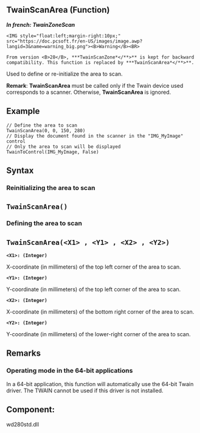 


## TwainScanArea (Function)

***In french: TwainZoneScan***

<DIV class="specObsolete">
	<IMG style="float:left;margin-right:10px;" src="https://doc.pcsoft.fr/en-US/images/image.awp?langid=3&name=warning_big.png"><B>Warning</B><BR>
	From version <B>28</B>, ***TwainScanZone*</**>** is kept for backward compatibility. This function is replaced by ***TwainScanArea*</**>**.
</DIV><a name="XUse"></a>
<a name="Use"></a>
<a name="description"></a>
Used to define or re-initialize the area to scan.

**Remark**: **TwainScanArea** must be called only if the Twain device used corresponds to a scanner. Otherwise, **TwainScanArea** is ignored.
<a name="Example1"></a>
<a name="sample_code"></a>

## Example


```wl
// Define the area to scan
TwainScanArea(0, 0, 150, 280)
// Display the document found in the scanner in the "IMG_MyImage" control
// Only the area to scan will be displayed
TwainToControl(IMG_MyImage, False)
```

<a name="XSYNTAX"></a>
<a name="SYNTAX1"></a>

## Syntax

### Reinitializing the area to scan

`TwainScanArea()`
---


<a name="SYNTAX2"></a>

### Defining the area to scan

`TwainScanArea(<X1> , <Y1> , <X2> , <Y2>)`
---

**`<X1>: (Integer)`**

X-coordinate (in millimeters) of the top left corner of the area to scan.

**`<Y1>: (Integer)`**

Y-coordinate (in millimeters) of the top left corner of the area to scan.

**`<X2>: (Integer)`**

X-coordinate (in millimeters) of the bottom right corner of the area to scan.

**`<Y2>: (Integer)`**

Y-coordinate (in millimeters) of the lower-right corner of the area to scan.  



<a name="NOTE0"></a>
<a name="NOTE0_1"></a>

## Remarks


### Operating mode in the 64-bit applications
<a name="operating_mode_the_64bit_applications_ELTPARAGRAPHE000170"></a>

In a 64-bit application, this function will automatically use the 64-bit Twain driver. The TWAIN cannot be used if this driver is not installed. 

<a name="XComponent"></a>

## Component:
wd280std.dll
